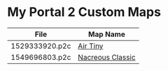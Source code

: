 # My Portal 2 Custom Maps

File | Map Name
---|---
1529333920.p2c | [Air Tiny](https://steamcommunity.com/sharedfiles/filedetails/?id=1415519901)
1549696803.p2c | [Nacreous Classic](https://steamcommunity.com/sharedfiles/filedetails/?id=1649610131)

